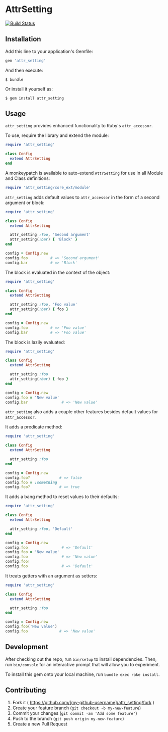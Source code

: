 # AttrSetting

[![Build Status](https://travis-ci.org/merhard/attr_setting.svg?branch=master)](https://travis-ci.org/merhard/attr_setting)

## Installation

Add this line to your application's Gemfile:

```ruby
gem 'attr_setting'
```

And then execute:

    $ bundle

Or install it yourself as:

    $ gem install attr_setting

## Usage

`attr_setting` provides enhanced functionality to Ruby's `attr_accessor`.

To use, require the library and extend the module:
```ruby
require 'attr_setting'

class Config
  extend AttrSetting
end
```

A monkeypatch is available to auto-extend `AttrSetting` for use in all Module and Class definitions:
```ruby
require 'attr_setting/core_ext/module'
```

`attr_setting` adds default values to `attr_accessor` in the form of a second argument or block:
```ruby
require 'attr_setting'

class Config
  extend AttrSetting

  attr_setting :foo, 'Second argument'
  attr_setting(:bar) { 'Block' }
end

config = Config.new
config.foo          # => 'Second argument'
config.bar          # => 'Block'
```

The block is evaluated in the context of the object:
```ruby
require 'attr_setting'

class Config
  extend AttrSetting

  attr_setting :foo, 'Foo value'
  attr_setting(:bar) { foo }
end

config = Config.new
config.foo          # => 'Foo value'
config.bar          # => 'Foo value'
```

The block is lazily evaluated:
```ruby
require 'attr_setting'

class Config
  extend AttrSetting

  attr_setting :foo
  attr_setting(:bar) { foo }
end

config = Config.new
config.foo = 'New value'
config.bar               # => 'New value'
```

`attr_setting` also adds a couple other features besides default values for `attr_accessor`.

It adds a predicate method:
```ruby
require 'attr_setting'

class Config
  extend AttrSetting

  attr_setting :foo
end

config = Config.new
config.foo?             # => false
config.foo = :something
config.foo?             # => true
```

It adds a bang method to reset values to their defaults:
```ruby
require 'attr_setting'

class Config
  extend AttrSetting

  attr_setting :foo, 'Default'
end

config = Config.new
config.foo               # => 'Default'
config.foo = 'New value'
config.foo               # => 'New value'
config.foo!
config.foo               # => 'Default'
```

It treats getters with an argument as setters:
```ruby
require 'attr_setting'

class Config
  extend AttrSetting

  attr_setting :foo
end

config = Config.new
config.foo('New value')
config.foo              # => 'New value'
```

## Development

After checking out the repo, run `bin/setup` to install dependencies. Then, run `bin/console` for an interactive prompt that will allow you to experiment.

To install this gem onto your local machine, run `bundle exec rake install`.

## Contributing

1. Fork it ( https://github.com/[my-github-username]/attr_setting/fork )
2. Create your feature branch (`git checkout -b my-new-feature`)
3. Commit your changes (`git commit -am 'Add some feature'`)
4. Push to the branch (`git push origin my-new-feature`)
5. Create a new Pull Request
